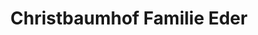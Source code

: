 ---
title: "Christbaumhof Familie Eder"
url: /senftenberg/christbaumhof-familie-eder/
shop: Hofladen
---
